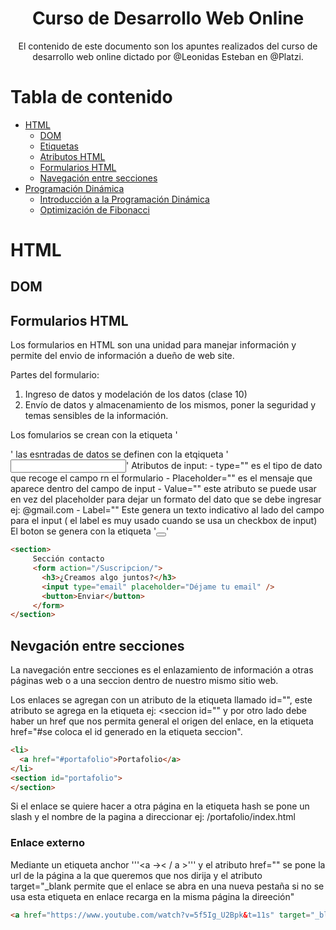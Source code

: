 <div align="center">
  <h1> Curso de Desarrollo Web Online</h1>
  <p> El contenido de este documento son los apuntes realizados del curso de desarrollo web online dictado por @Leonidas Esteban en @Platzi.</p>
</div>

# Tabla de contenido
- [HTML](#HTML)
    - [DOM](#DOM)
    - [Etiquetas](#etiquetas)
    - [Atributos HTML](#atributos-HTML)
    - [Formularios HTML](#formularios-HTML)
    - [Navegación entre secciones](#Navegación-entre-secciones)
- [Programación Dinámica](#Programación-Dinámica)
    - [Introducción a la Programación Dinámica](#Introducción-a-la-Programación-Dinámica)
    - [Optimización de Fibonacci](#Optimización-de-Fibonacci)
   
# HTML

## DOM

## Formularios HTML

Los formularios en HTML son una unidad para manejar información y permite del envio de información a dueño de web site.

Partes del formulario:
1. Ingreso de datos y modelación de los datos (clase 10)
2. Envío de datos y almacenamiento de los mismos, poner la seguridad y temas sensibles de la información.
 
Los fomularios se crean con la etiqueta '<form></form>'
las esntradas de datos se definen con la etqiqueta '<input></input>' 
   Atributos de input:
     - type="" es el tipo de dato que recoge el campo rn el formulario
     - Placeholder="" es el mensaje que aparece dentro del campo de input
     - Value="" este atributo se puede usar en vez del placeholder para dejar un formato del dato que se debe ingresar ej: @gmail.com
     - Label="" Este genera un texto indicativo al lado del campo para el input ( el label es muy usado cuando se usa un checkbox de input)
El boton se genera con la etiqueta '<button></button>'
 
 ```HTML
<section>
      Sección contacto
      <form action="/Suscripcion/">
        <h3>¿Creamos algo juntos?</h3>
        <input type="email" placeholder="Déjame tu email" />
        <button>Enviar</button>
      </form>
</section>

```

## Nevgación entre secciones

La navegación entre secciones es el enlazamiento de información a otras páginas web o a una seccion dentro de nuestro mismo sitio web.

Los enlaces se agregan con un atributo de la etiqueta llamado id="", este atributo se agrega en la etiqueta ej: <seccion id="" y por otro lado debe haber un href que nos permita general el origen del enlace, en la etiqueta href="#se coloca el id generado en la etiqueta seccion".

```HTML
<li>
  <a href="#portafolio">Portafolio</a>
</li>
<section id="portafolio">
</section>

```

Si el enlace se quiere hacer a otra página en la etiqueta hash se pone un slash y el nombre de la pagina a direccionar ej: /portafolio/index.html

### Enlace externo

Mediante un etiqueta anchor '''<a  ->< / a >''' y el atributo href="" se pone la url de la página a la que queremos que nos dirija y el atributo target="_blank permite que el enlace se abra en una nueva pestaña si no se usa esta etiqueta en enlace recarga en la misma página la direeción"
 
```HTML
<a href="https://www.youtube.com/watch?v=5f5Ig_U2Bpk&t=11s" target="_blank">Ver platica </a>
```
